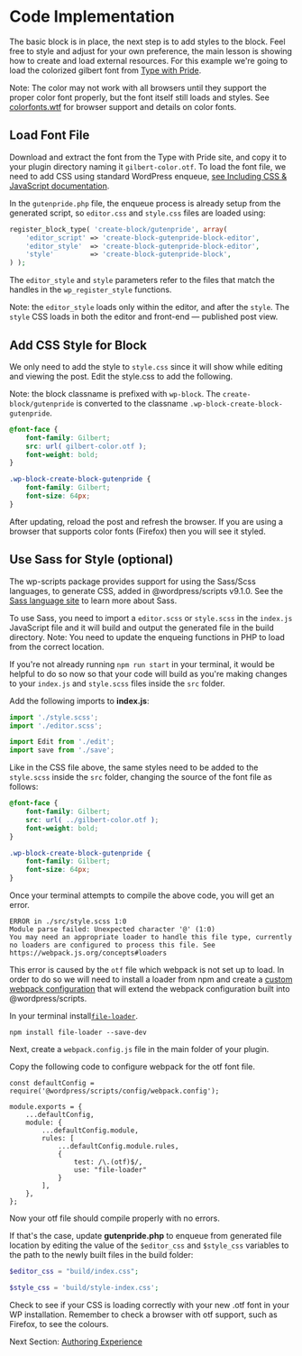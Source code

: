 # Code Implementation

The basic block is in place, the next step is to add styles to the block. Feel free to style and adjust for your own preference, the main lesson is showing how to create and load external resources. For this example we're going to load the colorized gilbert font from [Type with Pride](https://www.typewithpride.com/).

Note: The color may not work with all browsers until they support the proper color font properly, but the font itself still loads and styles. See [colorfonts.wtf](https://www.colorfonts.wtf/) for browser support and details on color fonts.

## Load Font File

Download and extract the font from the Type with Pride site, and copy it to your plugin directory naming it `gilbert-color.otf`. To load the font file, we need to add CSS using standard WordPress enqueue, [see Including CSS & JavaScript documentation](https://developer.wordpress.org/themes/basics/including-css-javascript/).

In the `gutenpride.php` file, the enqueue process is already setup from the generated script, so `editor.css` and `style.css` files are loaded using:

```php
register_block_type( 'create-block/gutenpride', array(
    'editor_script' => 'create-block-gutenpride-block-editor',
    'editor_style'  => 'create-block-gutenpride-block-editor',
    'style'         => 'create-block-gutenpride-block',
) );
```

The `editor_style` and `style` parameters refer to the files that match the handles in the `wp_register_style` functions.

Note: the `editor_style` loads only within the editor, and after the `style`. The `style` CSS loads in both the editor and front-end — published post view.

## Add CSS Style for Block

We only need to add the style to `style.css` since it will show while editing and viewing the post. Edit the style.css to add the following.

Note: the block classname is prefixed with `wp-block`. The `create-block/gutenpride` is converted to the classname `.wp-block-create-block-gutenpride`.

```css
@font-face {
	font-family: Gilbert;
	src: url( gilbert-color.otf );
	font-weight: bold;
}

.wp-block-create-block-gutenpride {
	font-family: Gilbert;
	font-size: 64px;
}
```

After updating, reload the post and refresh the browser. If you are using a browser that supports color fonts (Firefox) then you will see it styled.

## Use Sass for Style (optional)

The wp-scripts package provides support for using the Sass/Scss languages, to generate CSS, added in @wordpress/scripts v9.1.0. See the [Sass language site](https://sass-lang.com/) to learn more about Sass.

To use Sass, you need to import a `editor.scss` or `style.scss` in the `index.js` JavaScript file and it will build and output the generated file in the build directory. Note: You need to update the enqueing functions in PHP to load from the correct location.

If you're not already running `npm run start` in your terminal, it would be helpful to do so now so that your code will build as you're making changes to your `index.js` and `style.scss` files inside the `src` folder. 

Add the following imports to **index.js**:

```js
import './style.scss';
import './editor.scss';

import Edit from './edit';
import save from './save';
```

Like in the CSS file above, the same styles need to be added to the `style.scss` inside the `src` folder, changing the source of the font file as follows: 

```css
@font-face {
	font-family: Gilbert;
	src: url( ../gilbert-color.otf );
	font-weight: bold;
}

.wp-block-create-block-gutenpride {
	font-family: Gilbert;
	font-size: 64px;
}
```

Once your terminal attempts to compile the above code, you will get an error. 

```
ERROR in ./src/style.scss 1:0
Module parse failed: Unexpected character '@' (1:0)
You may need an appropriate loader to handle this file type, currently no loaders are configured to process this file. See https://webpack.js.org/concepts#loaders

```

This error is caused by the `otf` file which webpack is not set up to load. In order to do so we will need to install a loader from npm and create a [custom webpack configuration](https://developer.wordpress.org/block-editor/packages/packages-scripts/#provide-your-own-webpack-config) that will extend the webpack configuration built into @wordpress/scripts. 

In your terminal install[`file-loader`](https://webpack.js.org/loaders/file-loader/). 

`npm install file-loader --save-dev`

Next, create a `webpack.config.js` file in the main folder of your plugin. 

Copy the following code to configure webpack for the otf font file. 

```JS
const defaultConfig = require('@wordpress/scripts/config/webpack.config');

module.exports = {
	...defaultConfig,
	module: {
		...defaultConfig.module,
		rules: [
			...defaultConfig.module.rules,
			{
				test: /\.(otf)$/,
				use: "file-loader"
			}
		],
	},
};
```

Now your otf file should compile properly with no errors. 

If that's the case, update **gutenpride.php** to enqueue from generated file location by editing the value of the `$editor_css` and `$style_css` variables to the path to the newly built files in the build folder: 

```php
$editor_css = "build/index.css";
```
```php
$style_css = 'build/style-index.css';
```

Check to see if your CSS is loading correctly with your new .otf font in your WP installation. Remember to check a browser with otf support, such as Firefox, to see the colours.

Next Section: [Authoring Experience](/docs/designers-developers/developers/tutorials/create-block/author-experience.md)
